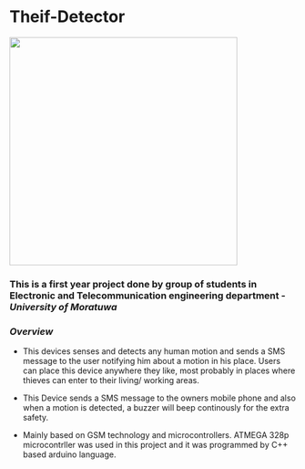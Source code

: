 # Theif-Detector

<img src =https://user-images.githubusercontent.com/121402775/209578223-382c2f40-7dce-4519-bbaf-b6d964368fcd.png height="400">


### **This is a first year project done by group of students in Electronic and Telecommunication engineering department - _University of Moratuwa_**


### _Overview_

 - This devices senses and detects any human motion and sends a SMS message to the user notifying him about a motion in his place. Users can place this device anywhere they like,
most probably in places where thieves can enter to their living/ working areas.

 - This Device sends a SMS message to the owners mobile phone and also when a motion is detected, a buzzer will beep continously for the extra safety.
 
 - Mainly based on GSM technology and microcontrollers. ATMEGA 328p microcontrller was used in this project and it was programmed by C++ based arduino language.
